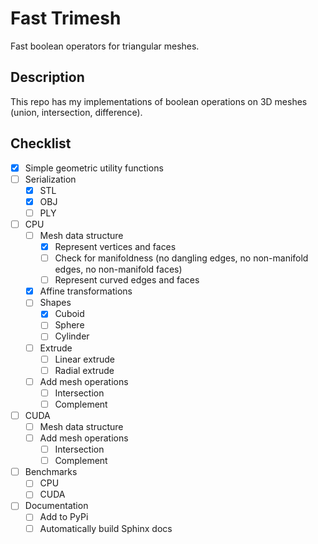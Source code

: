 # Fast Trimesh

Fast boolean operators for triangular meshes.

## Description

This repo has my implementations of boolean operations on 3D meshes (union, intersection, difference).

## Checklist

- [x] Simple geometric utility functions
- [ ] Serialization
  - [x] STL
  - [x] OBJ
  - [ ] PLY
- [ ] CPU
  - [ ] Mesh data structure
    - [x] Represent vertices and faces
    - [ ] Check for manifoldness (no dangling edges, no non-manifold edges, no non-manifold faces)
    - [ ] Represent curved edges and faces
  - [x] Affine transformations
  - [ ] Shapes
    - [x] Cuboid
    - [ ] Sphere
    - [ ] Cylinder
  - [ ] Extrude
    - [ ] Linear extrude
    - [ ] Radial extrude
  - [ ] Add mesh operations
    - [ ] Intersection
    - [ ] Complement
- [ ] CUDA
  - [ ] Mesh data structure
  - [ ] Add mesh operations
    - [ ] Intersection
    - [ ] Complement
- [ ] Benchmarks
  - [ ] CPU
  - [ ] CUDA
- [ ] Documentation
  - [ ] Add to PyPi
  - [ ] Automatically build Sphinx docs
